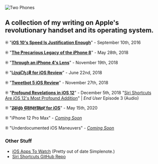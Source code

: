 ![Two Phones](https://i.snap.as/Vf2oj55.jpg)

## A collection of my writing on Apple's revolutionary handset and its operating system.

⁜ "[**iOS 10's Speed Is Justification Enough**](https://bilge.world/ios-10-review-speed)" - September 10th, 2016

⁜ "[**The Precarious Legacy of the iPhone 8**](https://bilge.world/iphone-8-plus-review)" - May 28th, 2018

⁜ "[**Through an iPhone 4's Lens**](https://bilge.world/iphone4-photography)" - November 19th, 2018

⁜ "[**⨃🄝ɨ∁ɧ⍙℟ for iOS Review**](https://bilge.world/unichar-for-ios-app-review)" - June 22nd, 2018

⁜ "[**Tweetbot 5 iOS Review**](https://bilge.world/tweetbot-5-ios-review)" - November 27th, 2018

⁜ "[**Profound Revelations in iOS 12**](https://bilge.world/siri-shortcuts-ios12-review)" - December 5th, 2018
"[Siri Shortcuts Are iOS 12's Most Profound Addition](https://anchor.fm/davidblue/episodes/Siri-Shortcuts-Are-iOS-12s-Most-Profound-Addition-e2eepe/a-a235vs3)" | *End User* Episode 3 (Audio)

⁜ "[**Z̴͏a͞l͟g͝o͏ ̕G͟͝e͞n͞҉è̛ŗ͡a͝͞t̴o҉r͞ for iOS**](https://bilge.world/zalgo-generator-ios-app-review)" - May 15th, 2020

⁜ "iPhone 12 Pro Max" - [*Coming Soon*](https://github.com/extratone/bilge/issues/45)

⁜ "Underdocumented iOS Maneuvers" - [*Coming Soon*](https://github.com/extratone/bilge/issues/56)

### Other Stuff

* [iOS Apps To Watch](http://simp.ly/p/kq5Khv) (Pretty out of date Simplenote.)
* [Siri Shortcuts GitHub Repo](https://github.com/extratone/shortcuts)